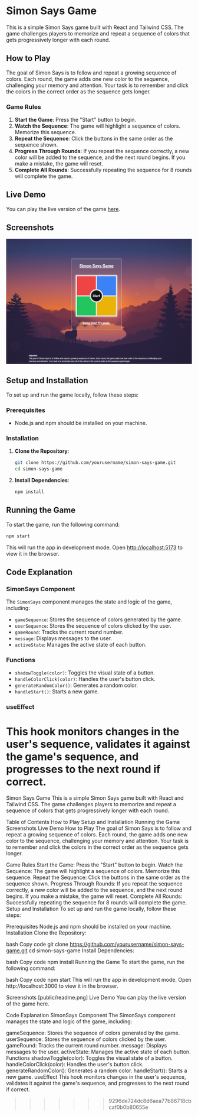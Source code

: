 # Simon Says Game

This is a simple Simon Says game built with React and Tailwind CSS. The game challenges players to memorize and repeat a
sequence of colors that gets progressively longer with each round.

## How to Play

The goal of Simon Says is to follow and repeat a growing sequence of colors. Each round, the game adds one new color to
the sequence, challenging your memory and attention. Your task is to remember and click the colors in the correct order
as the sequence gets longer.

### Game Rules

1. **Start the Game**: Press the "Start" button to begin.
2. **Watch the Sequence**: The game will highlight a sequence of colors. Memorize this sequence.
3. **Repeat the Sequence**: Click the buttons in the same order as the sequence shown.
4. **Progress Through Rounds**: If you repeat the sequence correctly, a new color will be added to the sequence, and the
   next round begins. If you make a mistake, the game will reset.
5. **Complete All Rounds**: Successfully repeating the sequence for 8 rounds will complete the game.

## Live Demo

You can play the live version of the game [here](https://your-live-demo-link.com).

## Screenshots

![Simon Says Game](public/readme.png)

## Setup and Installation

To set up and run the game locally, follow these steps:

### Prerequisites

- Node.js and npm should be installed on your machine.

### Installation

1. **Clone the Repository**:

   ```bash
   git clone https://github.com/yourusername/simon-says-game.git
   cd simon-says-game
   ```

2. **Install Dependencies**:
   ```bash
   npm install
   ```

## Running the Game

To start the game, run the following command:

```bash
npm start
```

This will run the app in development mode. Open [http://localhost:5173](http://localhost:5173) to view it in the
browser.

## Code Explanation

### SimonSays Component

The `SimonSays` component manages the state and logic of the game, including:

- `gameSequence`: Stores the sequence of colors generated by the game.
- `userSequence`: Stores the sequence of colors clicked by the user.
- `gameRound`: Tracks the current round number.
- `message`: Displays messages to the user.
- `activeState`: Manages the active state of each button.

### Functions

- `shadowToggle(color)`: Toggles the visual state of a button.
- `handleColorClick(color)`: Handles the user's button click.
- `generateRandomColor()`: Generates a random color.
- `handleStart()`: Starts a new game.

### useEffect

This hook monitors changes in the user's sequence, validates it against the game's sequence, and progresses to the next
round if correct.
=======
Simon Says Game
This is a simple Simon Says game built with React and Tailwind CSS. The game challenges players to memorize and repeat a sequence of colors that gets progressively longer with each round.

Table of Contents
How to Play
Setup and Installation
Running the Game
Screenshots
Live Demo
How to Play
The goal of Simon Says is to follow and repeat a growing sequence of colors. Each round, the game adds one new color to the sequence, challenging your memory and attention. Your task is to remember and click the colors in the correct order as the sequence gets longer.

Game Rules
Start the Game: Press the "Start" button to begin.
Watch the Sequence: The game will highlight a sequence of colors. Memorize this sequence.
Repeat the Sequence: Click the buttons in the same order as the sequence shown.
Progress Through Rounds: If you repeat the sequence correctly, a new color will be added to the sequence, and the next round begins. If you make a mistake, the game will reset.
Complete All Rounds: Successfully repeating the sequence for 8 rounds will complete the game.
Setup and Installation
To set up and run the game locally, follow these steps:

Prerequisites
Node.js and npm should be installed on your machine.
Installation
Clone the Repository:

bash
Copy code
git clone https://github.com/yourusername/simon-says-game.git
cd simon-says-game
Install Dependencies:

bash
Copy code
npm install
Running the Game
To start the game, run the following command:

bash
Copy code
npm start
This will run the app in development mode. Open http://localhost:3000 to view it in the browser.

Screenshots
[public/readme.png]
Live Demo
You can play the live version of the game here.

Code Explanation
SimonSays Component
The SimonSays component manages the state and logic of the game, including:

gameSequence: Stores the sequence of colors generated by the game.
userSequence: Stores the sequence of colors clicked by the user.
gameRound: Tracks the current round number.
message: Displays messages to the user.
activeState: Manages the active state of each button.
Functions
shadowToggle(color): Toggles the visual state of a button.
handleColorClick(color): Handles the user's button click.
generateRandomColor(): Generates a random color.
handleStart(): Starts a new game.
useEffect
This hook monitors changes in the user's sequence, validates it against the game's sequence, and progresses to the next round if correct.
>>>>>>> 9296de724dc8d6aea77b86718cbcaf0b0b80655e
